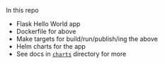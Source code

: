 In this repo

- Flask Hello World app
- Dockerfile for above
- Make targets for build/run/publish/ing the above
- Helm charts for the app
- See docs in [`charts`](./charts/README.md) directory for more

